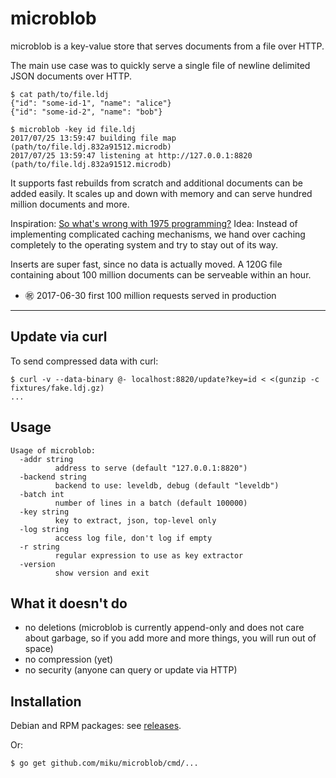 microblob
=========

microblob is a key-value store that serves documents from a file over HTTP.

The main use case was to quickly serve a single file of newline delimited JSON
documents over HTTP.

```shell
$ cat path/to/file.ldj
{"id": "some-id-1", "name": "alice"}
{"id": "some-id-2", "name": "bob"}

$ microblob -key id file.ldj
2017/07/25 13:59:47 building file map (path/to/file.ldj.832a91512.microdb)
2017/07/25 13:59:47 listening at http://127.0.0.1:8820 (path/to/file.ldj.832a91512.microdb)
```

It supports fast rebuilds from scratch and additional documents can be added
easily. It scales up and down with memory and can serve hundred million
documents and more.

Inspiration: [So what's wrong with 1975
programming?](http://varnish-cache.org/docs/trunk/phk/notes.html#so-what-s-wrong-with-1975-programming)
Idea: Instead of implementing complicated caching mechanisms, we hand over
caching completely to the operating system and try to stay out of its way.

Inserts are super fast, since no data is actually moved. A 120G file containing
about 100 million documents can be serveable within an hour.

* ㊗️ 2017-06-30 first 100 million requests served in production

----

Update via curl
---------------

To send compressed data with curl:

```shell
$ curl -v --data-binary @- localhost:8820/update?key=id < <(gunzip -c fixtures/fake.ldj.gz)
...
```

Usage
-----

```shell
Usage of microblob:
  -addr string
          address to serve (default "127.0.0.1:8820")
  -backend string
          backend to use: leveldb, debug (default "leveldb")
  -batch int
          number of lines in a batch (default 100000)
  -key string
          key to extract, json, top-level only
  -log string
          access log file, don't log if empty
  -r string
          regular expression to use as key extractor
  -version
          show version and exit

```

What it doesn't do
------------------

* no deletions (microblob is currently append-only and does not care about
  garbage, so if you add more and more things, you will run out of space)
* no compression (yet)
* no security (anyone can query or update via HTTP)

Installation
------------

Debian and RPM packages: see [releases](https://github.com/miku/microblob/releases).

Or:

```shell
$ go get github.com/miku/microblob/cmd/...
```
